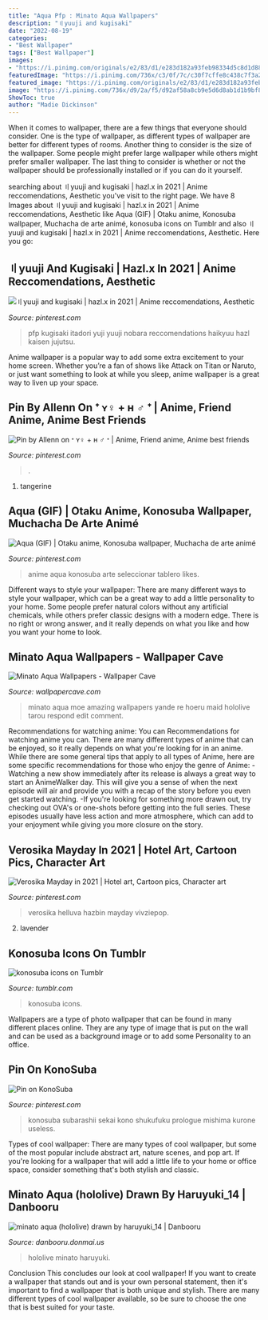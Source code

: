 ```yaml
---
title: "Aqua Pfp : Minato Aqua Wallpapers"
description: "〢yuuji and kugisaki"
date: "2022-08-19"
categories:
- "Best Wallpaper"
tags: ["Best Wallpaper"]
images:
- "https://i.pinimg.com/originals/e2/83/d1/e283d182a93feb98334d5c8d1d88556c.gif"
featuredImage: "https://i.pinimg.com/736x/c3/0f/7c/c30f7cffe8c438c7f3a2750624324ce7.jpg"
featured_image: "https://i.pinimg.com/originals/e2/83/d1/e283d182a93feb98334d5c8d1d88556c.gif"
image: "https://i.pinimg.com/736x/d9/2a/f5/d92af58a8cb9e5d6d8ab1d1b9bf8cbc3.jpg"
ShowToc: true
author: "Madie Dickinson"
---
```



When it comes to wallpaper, there are a few things that everyone should consider. One is the type of wallpaper, as different types of wallpaper are better for different types of rooms. Another thing to consider is the size of the wallpaper. Some people might prefer large wallpaper while others might prefer smaller wallpaper. The last thing to consider is whether or not the wallpaper should be professionally installed or if you can do it yourself.

	

		
searching about 〢yuuji and kugisaki | hazl.x in 2021 | Anime reccomendations, Aesthetic you've visit to the right page. We have 8 Images about 〢yuuji and kugisaki | hazl.x in 2021 | Anime reccomendations, Aesthetic like Aqua (GIF) | Otaku anime, Konosuba wallpaper, Muchacha de arte animé, konosuba icons on Tumblr and also 〢yuuji and kugisaki | hazl.x in 2021 | Anime reccomendations, Aesthetic. Here you go:
		
    
## 〢yuuji And Kugisaki | Hazl.x In 2021 | Anime Reccomendations, Aesthetic

<img loading=lazy src="https://i.pinimg.com/736x/70/a0/cd/70a0cdd68dc3bbedcce582242dc6ebb5.jpg" onerror="this.onerror=null;this.src='https://tse1.mm.bing.net/th?id=OIP.pDpIYUew_9Tt1PfbEZ_g7wHaHa&amp;pid=15.1';" alt="〢yuuji and kugisaki | hazl.x in 2021 | Anime reccomendations, Aesthetic">

_Source: pinterest.com_

>pfp kugisaki itadori yuji yuuji nobara reccomendations haikyuu hazl kaisen jujutsu. 

	

Anime wallpaper is a popular way to add some extra excitement to your home screen. Whether you’re a fan of shows like Attack on Titan or Naruto, or just want something to look at while you sleep, anime wallpaper is a great way to liven up your space.

    
## Pin By Allenn On ᕀ ʏ‍♀ + н ‍♂ ᕀ | Anime, Friend Anime, Anime Best Friends

<img loading=lazy src="https://i.pinimg.com/736x/a0/82/e2/a082e2c9160d6020c4927bd72f85236a.jpg" onerror="this.onerror=null;this.src='https://tse3.mm.bing.net/th?id=OIP.5OeC1wQhWmSq3k0GFnhzJwHaHa&amp;pid=15.1';" alt="Pin by Allenn on ᕀ ʏ‍♀ + н ‍♂ ᕀ | Anime, Friend anime, Anime best friends">

_Source: pinterest.com_

>. 

	

1. tangerine 

    
## Aqua (GIF) | Otaku Anime, Konosuba Wallpaper, Muchacha De Arte Animé

<img loading=lazy src="https://i.pinimg.com/originals/e2/83/d1/e283d182a93feb98334d5c8d1d88556c.gif" onerror="this.onerror=null;this.src='https://tse4.mm.bing.net/th?id=OIP.TXpsMIWG0yeAYlnhTWyDOwAAAA&amp;pid=15.1';" alt="Aqua (GIF) | Otaku anime, Konosuba wallpaper, Muchacha de arte animé">

_Source: pinterest.com_

>anime aqua konosuba arte seleccionar tablero likes. 

	

Different ways to style your wallpaper:
There are many different ways to style your wallpaper, which can be a great way to add a little personality to your home. Some people prefer natural colors without any artificial chemicals, while others prefer classic designs with a modern edge. There is no right or wrong answer, and it really depends on what you like and how you want your home to look.

    
## Minato Aqua Wallpapers - Wallpaper Cave

<img loading=lazy src="https://wallpapercave.com/wp/wp7149798.jpg" onerror="this.onerror=null;this.src='https://tse3.mm.bing.net/th?id=OIP.0Od_X9dUtiNSkGmijSCEMwHaKe&amp;pid=15.1';" alt="Minato Aqua Wallpapers - Wallpaper Cave">

_Source: wallpapercave.com_

>minato aqua moe amazing wallpapers yande re hoeru maid hololive tarou respond edit comment. 

	

Recommendations for watching anime: You can
Recommendations for watching anime you can. There are many different types of anime that can be enjoyed, so it really depends on what you're looking for in an anime. While there are some general tips that apply to all types of Anime, here are some specific recommendations for those who enjoy the genre of Anime: 
-Watching a new show immediately after its release is always a great way to start an AnimeWalker day. This will give you a sense of when the next episode will air and provide you with a recap of the story before you even get started watching. 
-If you're looking for something more drawn out, try checking out OVA's or one-shots before getting into the full series. These episodes usually have less action and more atmosphere, which can add to your enjoyment while giving you more closure on the story.

    
## Verosika Mayday In 2021 | Hotel Art, Cartoon Pics, Character Art

<img loading=lazy src="https://i.pinimg.com/736x/d9/2a/f5/d92af58a8cb9e5d6d8ab1d1b9bf8cbc3.jpg" onerror="this.onerror=null;this.src='https://tse4.mm.bing.net/th?id=OIP.hIDdUzqzVEzH5WUPfw6nPQHaHa&amp;pid=15.1';" alt="Verosika Mayday in 2021 | Hotel art, Cartoon pics, Character art">

_Source: pinterest.com_

>verosika helluva hazbin mayday vivziepop. 

	

2. lavender 

    
## Konosuba Icons On Tumblr

<img loading=lazy src="https://66.media.tumblr.com/516aa8d90e04a9ac142415f8830aff23/dfe9e4068aaad821-9e/s640x960/a11fa7abd4051584aa088b21e07ddb7c114c9045.jpg" onerror="this.onerror=null;this.src='https://tse3.mm.bing.net/th?id=OIP.6lDaZ3JFzZKxP-aw5HUgmwHaHa&amp;pid=15.1';" alt="konosuba icons on Tumblr">

_Source: tumblr.com_

>konosuba icons. 

	



Wallpapers are a type of photo wallpaper that can be found in many different places online. They are any type of image that is put on the wall and can be used as a background image or to add some Personality to an office.

    
## Pin On KonoSuba

<img loading=lazy src="https://i.pinimg.com/736x/c3/0f/7c/c30f7cffe8c438c7f3a2750624324ce7.jpg" onerror="this.onerror=null;this.src='https://tse4.mm.bing.net/th?id=OIP.N3Qn1VnRnw8U34TF3sscxQHaK8&amp;pid=15.1';" alt="Pin on KonoSuba">

_Source: pinterest.com_

>konosuba subarashii sekai kono shukufuku prologue mishima kurone useless. 

	

Types of cool wallpaper:
There are many types of cool wallpaper, but some of the most popular include abstract art, nature scenes, and pop art. If you're looking for a wallpaper that will add a little life to your home or office space, consider something that's both stylish and classic.

    
## Minato Aqua (hololive) Drawn By Haruyuki_14 | Danbooru

<img loading=lazy src="https://cdn.donmai.us/sample/64/3b/sample-643bebb82918f3ce97c932ee8f4a7b98.jpg" onerror="this.onerror=null;this.src='https://tse1.mm.bing.net/th?id=OIP.5lL4Jv_tljwnOJfcUE3e9gHaKe&amp;pid=15.1';" alt="minato aqua (hololive) drawn by haruyuki_14 | Danbooru">

_Source: danbooru.donmai.us_

>hololive minato haruyuki. 

	

Conclusion
This concludes our look at cool wallpaper! If you want to create a wallpaper that stands out and is your own personal statement, then it's important to find a wallpaper that is both unique and stylish. There are many different types of cool wallpaper available, so be sure to choose the one that is best suited for your taste.

